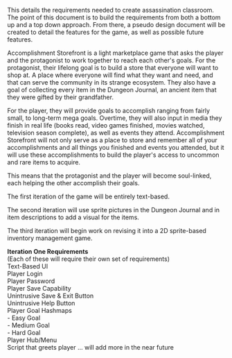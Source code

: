 

This details the requirements needed to create assassination classroom. The point of this document is to build the requirements from both a bottom up and a top down approach. From there, a pseudo design document will be created to detail the features for the game, as well as possible future features.

Accomplishment Storefront is a light marketplace game that asks the player and the protagonist to work together to reach each other's goals. For the protagonist, their lifelong goal is to build a store that everyone will want to shop at. A place where everyone will find what they want and need, and that can serve the community in its strange ecosystem. They also have a goal of collecting every item in the Dungeon Journal, an ancient item that they were gifted by their grandfather.

For the player, they will provide goals to accomplish ranging from fairly small, to long-term mega goals. Overtime, they will also input in media they finish in real life (books read, video games finished, movies watched, television season complete), as well as events they attend. Accomplishment Storefront will not only serve as a place to store and remember all of your accomplishments and all things you finished and events you attended, but it will use these accomplishments to build the player's access to uncommon and rare items to acquire. 

This means that the protagonist and the player will become soul-linked, each helping the other accomplish their goals. 

The first iteration of the game will be entirely text-based. 

The second iteration will use sprite pictures in the Dungeon Journal and in item descriptions to add a visual for the  items. 

The third iteration will begin work on revising it into a 2D sprite-based inventory management game. 

<b>Iteration One Requirements</b>
<br>(Each of these will require their own set of requirements)
<br>Text-Based UI
<br>Player Login
<br>Player Password
<br>Player Save Capability 
<br>Unintrusive Save & Exit Button
<br>Unintrusive Help Button
<br>Player Goal Hashmaps
<br>    - Easy Goal
<br>    - Medium Goal
<br>    - Hard Goal
<br>Player Hub/Menu
<br>Script that greets player
... will add more in the near future


